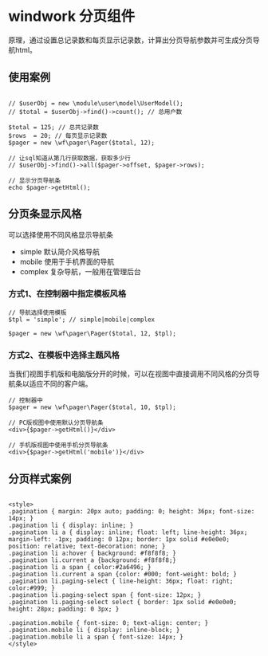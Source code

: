 windwork 分页组件
===================

原理，通过设置总记录数和每页显示记录数，计算出分页导航参数并可生成分页导航html。


## 使用案例
```

// $userObj = new \module\user\model\UserModel();
// $total = $userObj->find()->count(); // 总用户数

$total = 125; // 总共记录数
$rows  = 20; // 每页显示记录数
$pager = new \wf\pager\Pager($total, 12);

// 让sql知道从第几行获取数据，获取多少行
// $userObj->find()->all($pager->offset, $pager->rows);

// 显示分页导航条
echo $pager->getHtml();

```

## 分页条显示风格
可以选择使用不同风格显示导航条
- simple  默认简介风格导航
- mobile  使用于手机界面的导航
- complex 复杂导航，一般用在管理后台


### 方式1、在控制器中指定模板风格
```
// 导航选择使用模板
$tpl = 'simple'; // simple|mobile|complex

$pager = new \wf\pager\Pager($total, 12, $tpl);

```

### 方式2、在模板中选择主题风格

当我们视图手机版和电脑版分开的时候，可以在视图中直接调用不同风格的分页导航条以适应不同的客户端。

```
// 控制器中
$pager = new \wf\pager\Pager($total, 10, $tpl);

// PC版视图中使用默认分页导航条
<div>{$pager->getHtml()}</div>

// 手机版视图中使用手机分页导航条
<div>{$pager->getHtml('mobile')}</div>

```

## 分页样式案例

```

<style>
.pagination { margin: 20px auto; padding: 0; height: 36px; font-size: 14px; }
.pagination li { display: inline; }
.pagination li a { display: inline; float: left; line-height: 36px; margin-left: -1px; padding: 0 12px; border: 1px solid #e0e0e0; position: relative; text-decoration: none; }
.pagination li a:hover { background: #f8f8f8; }
.pagination li.current a {background: #f8f8f8;}
.pagination li a span { color:#2a6496; }
.pagination li.current a span {color: #000; font-weight: bold; }
.pagination li.paging-select { line-height: 36px; float: right; color:#999; }
.pagination li.paging-select span { font-size: 12px; }
.pagination li.paging-select select { border: 1px solid #e0e0e0; height: 28px; padding: 0 3px; }

.pagination.mobile { font-size: 0; text-align: center; }
.pagination.mobile li { display: inline-block; }
.pagination.mobile li a span { font-size: 14px; }
</style>

```

